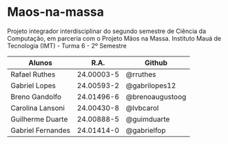 # Maos-na-massa
Projeto integrador interdisciplinar do segundo semestre de Ciência da Computação, em parceria com o Projeto Mãos na Massa.
Instituto Mauá de Tecnologia (IMT) - Turma 6 - 2º Semestre

| Alunos            | R.A.       | Github             |
| ----------------- | ---------- | ------------------ |
| Rafael Ruthes     | 24.00003-5 | @rruthes           |
| Gabriel Lopes     | 24.00593-2 | @gabrilopes12      |
| Breno Gandolfo    | 24.01496-6 | @brenoaugustoog    |
| Carolina Lansoni  | 24.00430-8 | @lvbcarol          |
| Guilherme Duarte  | 24.00888-5 | @guimduarte        |
| Gabriel Fernandes | 24.01414-0 | @gabrielfop        |
